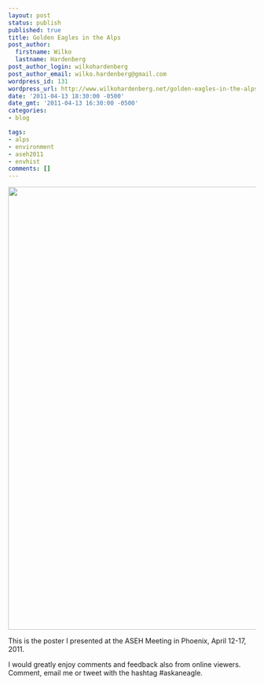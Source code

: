 ```yaml
---
layout: post
status: publish
published: true
title: Golden Eagles in the Alps
post_author:
  firstname: Wilko
  lastname: Hardenberg
post_author_login: wilkohardenberg
post_author_email: wilko.hardenberg@gmail.com
wordpress_id: 131
wordpress_url: http://www.wilkohardenberg.net/golden-eagles-in-the-alps/
date: '2011-04-13 18:30:00 -0500'
date_gmt: '2011-04-13 16:30:00 -0500'
categories:
- blog

tags:
- alps
- environment
- aseh2011
- envhist
comments: []
---
```

<p> <a href="http://www.wilkohardenberg.net/content/askaneagle_poster_aseh2011.pdf"><img src="http://www.wilkohardenberg.net/content/askaneagle_poster_aseh2011.jpg" alt="" title="askaneagle_poster_aseh2011" width="639" height="900"/></a><br />
<a id="more"></a><a id="more-131"></a></p>
<p> This is the poster I presented at the ASEH Meeting in Phoenix, April 12-17, 2011.
<p/> I would greatly enjoy comments and feedback also from online viewers. Comment, email me or tweet with the hashtag #askaneagle.</p>
